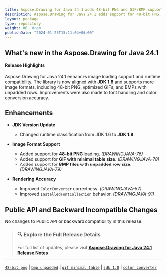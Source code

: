 ```yaml
---
title: Aspose.Drawing for Java 24.1 adds 48-bit PNG and GIF/BMP support
description: Aspose.Drawing for Java 24.1 adds support for 48-bit PNG, GIF with minimal tables, and BMP with unpadded rows, while upgrading to JDK 1.8 and improving font and color handling.
layout: package
type: repository
weight: 00	#rem
publishDate: "2024-01-25T15:11:04+00:00"
---
```


## What's new in the Aspose.Drawing for Java 24.1

#### Release Highlights

Aspose.Drawing for Java 24.1 enhances image loading support and runtime compatibility. The library is now aligned with **JDK 1.8** and supports more image formats, including 48-bit PNG, optimized GIFs, and BMPs with unpadded rows. Improvements were also made to font handling and color conversion accuracy.

## Enhancements

- **JDK Version Update**
  - Changed runtime classification from JDK 1.6 to **JDK 1.8**.

- **Image Format Support**
  - Added support for **48-bit PNG** loading. *(DRAWINGJAVA-76)*
  - Added support for **GIF with minimal table size**. *(DRAWINGJAVA-78)*
  - Added support for **BMP files with unpadded row size**. *(DRAWINGJAVA-79)*

- **Rendering Accuracy**
  - Improved `ColorConverter` correctness. *(DRAWINGJAVA-57)*
  - Improved `InstalledFontCollection` behavior. *(DRAWINGJAVA-91)*

## Public API and Backward Incompatible Changes

No changes to Public API or backward compatibility in this release.

> ### 🔍 Explore the Full Release Details
>
> For full list of updates, please visit **[Aspose.Drawing for Java 24.1 Release Notes](https://releases.aspose.com/drawing/java/release-notes/2024/aspose-drawing-for-java-24-1-release-notes/)**

---

[`48-bit png`](https://search.aspose.com/q/48-bit-png.html) | [`bmp unpadded`](https://search.aspose.com/q/bmp-unpadded.html) | [`gif minimal table`](https://search.aspose.com/q/gif-minimal-table.html) | [`jdk 1.8`](https://search.aspose.com/q/jdk-1.8.html) | [`color converter`](https://search.aspose.com/q/color-converter.html)
